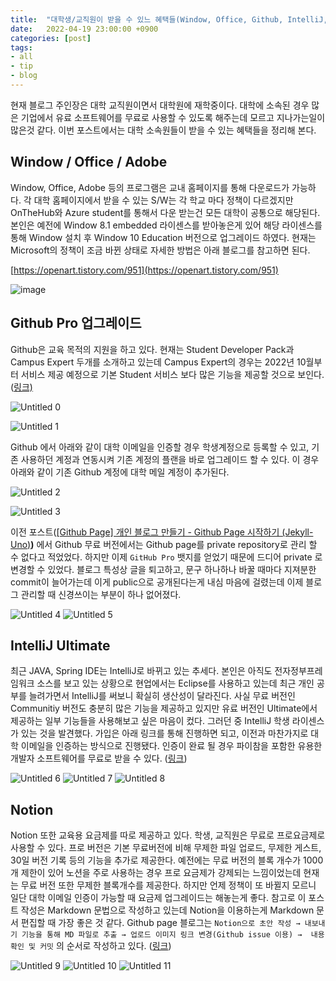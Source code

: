 ```yaml
---
title:  "대학생/교직원이 받을 수 있느 혜택들(Window, Office, Github, IntelliJ, Notion)"
date:   2022-04-19 23:00:00 +0900
categories: [post]
tags:
- all
- tip
- blog
---
```


현재 블로그 주인장은 대학 교직원이면서 대학원에 재학중이다. 대학에 소속된 경우 많은 기업에서 유료 소프트웨어를 무료로 사용할 수 있도록 해주는데 모르고 지나가는일이 많은것 같다. 이번 포스트에서는 대학 소속원들이 받을 수 있는 혜택들을 정리해 본다. 

## Window / Office / Adobe

Window, Office, Adobe 등의 프로그램은 교내 홈페이지를 통해 다운로드가 가능하다. 각 대학 홈페이지에서 받을 수 있는 S/W는 각 학교 마다 정책이 다르겠지만 OnTheHub와 Azure student를 통해서 다운 받는건 모든 대학이 공통으로 해당된다. 본인은 예전에 Window 8.1 embedded 라이센스를 받아놓은게 있어 해당 라이센스를 통해 Window 설치 후 Window 10 Education 버전으로 업그레이드 하였다. 현재는 Microsoft의 정책이 조금 바뀐 상태로 자세한 방법은 아래 블로그를 참고하면 된다.

[https://openart.tistory.com/951](https://openart.tistory.com/951)

![image](https://user-images.githubusercontent.com/6336815/163927750-fe03b745-d1f2-48c4-b6fc-d9e7a6794a35.png)

## **Github Pro 업그레이드**

Github은 교육 목적의 지원을 하고 있다. 현재는 Student Developer Pack과 Campus Expert 두개를 소개하고 있는데 Campus Expert의 경우는 2022년 10월부터 서비스 제공 예정으로 기본 Student 서비스 보다 많은 기능을 제공할 것으로 보인다. ([링크)](https://education.github.com/)

![Untitled 0](https://user-images.githubusercontent.com/6336815/163927074-1096829f-762b-49b8-8ea5-faa9c03d014b.png)

![Untitled 1](https://user-images.githubusercontent.com/6336815/163927079-5497b61e-c741-4e65-b855-74017926bab5.png)

Github 에서 아래와 같이 대학 이메일을 인증할 경우 학생계정으로 등록할 수 있고, 기존 사용하던 계정과 연동시켜 기존 계정의 플랜을 바로 업그레이드 할 수 있다. 이 경우 아래와 같이 기존 Github 계정에 대학 메일 계정이 추가된다.

![Untitled 2](https://user-images.githubusercontent.com/6336815/163927081-c17f4380-a11d-4056-a0df-ecd29b06a8a5.png)

![Untitled 3](https://user-images.githubusercontent.com/6336815/163927084-7927fc88-7d5c-45c0-aeac-519a4b468ade.png)

이전 포스트([[Github Page] 개인 블로그 만들기 - Github Page 시작하기 (Jekyll-Uno)](https://jsy1110.github.io/2022/make-personal-blog-2/)**)** 에서 Github 무료 버전에서는 Github page를 private repository로 관리 할  수 없다고 적었었다. 하지만 이제 `GitHub Pro` 뱃지를 얻었기 때문에 드디어 private 로 변경할 수 있었다. 블로그 특성상 글을 퇴고하고, 문구 하나하나 바꿀 때마다 지져분한 commit이 늘어가는데 이게 public으로 공개된다는게 내심 마음에 걸렸는데 이제 블로그 관리할 때 신경쓰이는 부분이 하나 없어졌다.

![Untitled 4](https://user-images.githubusercontent.com/6336815/163927085-5c3415fb-4f24-4945-9e6c-ff003857c09e.png)
![Untitled 5](https://user-images.githubusercontent.com/6336815/163927087-4c410918-8241-4c52-9cfb-021d9586cfab.png)

## IntelliJ Ultimate

최근 JAVA, Spring IDE는 IntelliJ로 바뀌고 있는 추세다. 본인은 아직도 전자정부프레임워크 소스를 보고 있는 상황으로 현업에서는 Eclipse를 사용하고 있는데 최근 개인 공부를 늘려가면서 IntelliJ를 써보니 확실히 생산성이 달라진다. 사실 무료 버전인 Communitiy 버전도 충분히 많은 기능을 제공하고 있지만 유료 버전인 Ultimate에서 제공하는 일부 기능들을 사용해보고 싶은 마음이 컸다. 그러던 중 IntelliJ 학생 라이센스가 있는 것을 발견했다. 가입은 아래 링크를 통해 진행하면 되고, 이전과 마찬가지로 대학 이메일을 인증하는 방식으로 진행됐다. 인증이 완료 될 경우 파이참을 포함한 유용한 개발자 소프트웨어를 무료로 받을 수 있다. ([링크](https://www.jetbrains.com/ko-kr/community/education/#students))

![Untitled 6](https://user-images.githubusercontent.com/6336815/163927088-bf9aafd6-2746-4760-8550-e472ecf5a746.png)
![Untitled 7](https://user-images.githubusercontent.com/6336815/163927090-87e613c3-c4b2-421f-b1cd-3f8af8fb72f0.png)
![Untitled 8](https://user-images.githubusercontent.com/6336815/163927091-c51f6f44-875c-44a1-bd20-21313b346cb5.png)

## Notion

Notion 또한 교육용 요금제를 따로 제공하고 있다. 학생, 교직원은 무료로 프로요금제로 사용할 수 있다. 프로 버전은 기본 무료버전에 비해 무제한 파일 업로드, 무제한 게스트, 30일 버전 기록 등의 기능을 추가로 제공한다. 예전에는 무료 버전의 블록 개수가 1000개 제한이 있어 노션을 주로 사용하는 경우 프로 요금제가 강제되는 느낌이었는데 현재는 무료 버전 또한 무제한 블록개수를 제공한다. 하지만 언제 정책이 또 바뀔지 모르니 일단 대학 이메일 인증이 가능할 때 요금제 업그레이드는 해놓는게 좋다. 참고로 이 포스트 작성은 Markdown 문법으로 작성하고 있는데 Notion을 이용하는게 Markdown 문서 편집할 때 가장 좋은 것 같다. Github page 블로그는 `Notion으로 초안 작성 → 내보내기 기능을 통해 MD 파일로 추출 → 업로드 이미지 링크 변경(Github issue 이용) →  내용 확인 및 커밋` 의 순서로 작성하고 있다. ([링크](https://www.notion.so/ko-kr/product/notion-for-education))

![Untitled 9](https://user-images.githubusercontent.com/6336815/163927092-c3aa4f90-b889-4932-85b0-0ac1f097b1e5.png)
![Untitled 10](https://user-images.githubusercontent.com/6336815/163927094-27e27477-3e37-4f52-b21a-4123c4bd2aa8.png)
![Untitled 11](https://user-images.githubusercontent.com/6336815/163927095-80f22ae6-2625-408f-8155-fee493db97fc.png)
